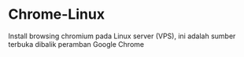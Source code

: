 # Chrome-Linux
Install browsing chromium pada Linux server (VPS), ini adalah sumber terbuka dibalik peramban Google Chrome 
